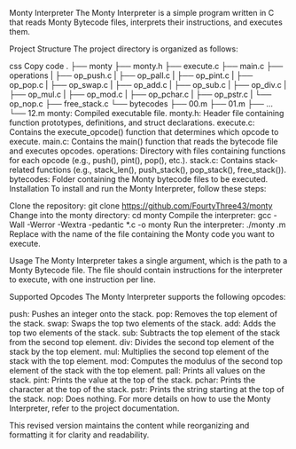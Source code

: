 Monty Interpreter
The Monty Interpreter is a simple program written in C that reads Monty Bytecode files, interprets their instructions, and executes them.

Project Structure
The project directory is organized as follows:

css
Copy code
.
├── monty
├── monty.h
├── execute.c
├── main.c
├── operations
|  ├── op_push.c
|  ├── op_pall.c
|  ├── op_pint.c
|  ├── op_pop.c
|  ├── op_swap.c
|  ├── op_add.c
|  ├── op_sub.c
|  ├── op_div.c
|  ├── op_mul.c
|  ├── op_mod.c
|  ├── op_pchar.c
|  ├── op_pstr.c
|  └── op_nop.c
├── free_stack.c
└── bytecodes
    ├── 00.m
    ├── 01.m
    ├── ...
    └── 12.m
monty: Compiled executable file.
monty.h: Header file containing function prototypes, definitions, and struct declarations.
execute.c: Contains the execute_opcode() function that determines which opcode to execute.
main.c: Contains the main() function that reads the bytecode file and executes opcodes.
operations: Directory with files containing functions for each opcode (e.g., push(), pint(), pop(), etc.).
stack.c: Contains stack-related functions (e.g., stack_len(), push_stack(), pop_stack(), free_stack()).
bytecodes: Folder containing the Monty bytecode files to be executed.
Installation
To install and run the Monty Interpreter, follow these steps:

Clone the repository: git clone https://github.com/FourtyThree43/monty
Change into the monty directory: cd monty
Compile the interpreter: gcc -Wall -Werror -Wextra -pedantic *.c -o monty
Run the interpreter: ./monty <filename>.m
Replace <filename> with the name of the file containing the Monty code you want to execute.

Usage
The Monty Interpreter takes a single argument, which is the path to a Monty Bytecode file. The file should contain instructions for the interpreter to execute, with one instruction per line.

Supported Opcodes
The Monty Interpreter supports the following opcodes:

push: Pushes an integer onto the stack.
pop: Removes the top element of the stack.
swap: Swaps the top two elements of the stack.
add: Adds the top two elements of the stack.
sub: Subtracts the top element of the stack from the second top element.
div: Divides the second top element of the stack by the top element.
mul: Multiplies the second top element of the stack with the top element.
mod: Computes the modulus of the second top element of the stack with the top element.
pall: Prints all values on the stack.
pint: Prints the value at the top of the stack.
pchar: Prints the character at the top of the stack.
pstr: Prints the string starting at the top of the stack.
nop: Does nothing.
For more details on how to use the Monty Interpreter, refer to the project documentation.

This revised version maintains the content while reorganizing and formatting it for clarity and readability.
